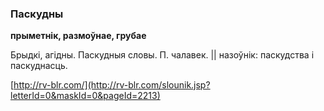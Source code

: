 ### Паскудны
**прыметнік, размоўнае, грубае**

Брыдкі, агідны. Паскудныя словы. П. чалавек. || назоўнік: паскудства і паскуднасць.

<a rel="author">[http://rv-blr.com/](http://rv-blr.com/slounik.jsp?letterId=0&maskId=0&pageId=2213)</a>
